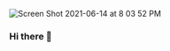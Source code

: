 ![Screen Shot 2021-06-14 at 8 03 52 PM](https://user-images.githubusercontent.com/86230205/122740901-7cc24a80-d295-11eb-8a11-83fe4edb8db0.png)
### Hi there 👋

<!--
**Maxwell133/Maxwell133** is a ✨ _special_ ✨ repository because its `README.md` (this file) appears on your GitHub profile.

Here are some ideas to get you started:

- 🔭 I’m currently working on ...
- 🌱 I’m currently learning ...
- 👯 I’m looking to collaborate on ...
- 🤔 I’m looking for help with ...
- 💬 Ask me about ...
- 📫 How to reach me: ...
- 😄 Pronouns: ...
- ⚡ Fun fact: ...
-->
